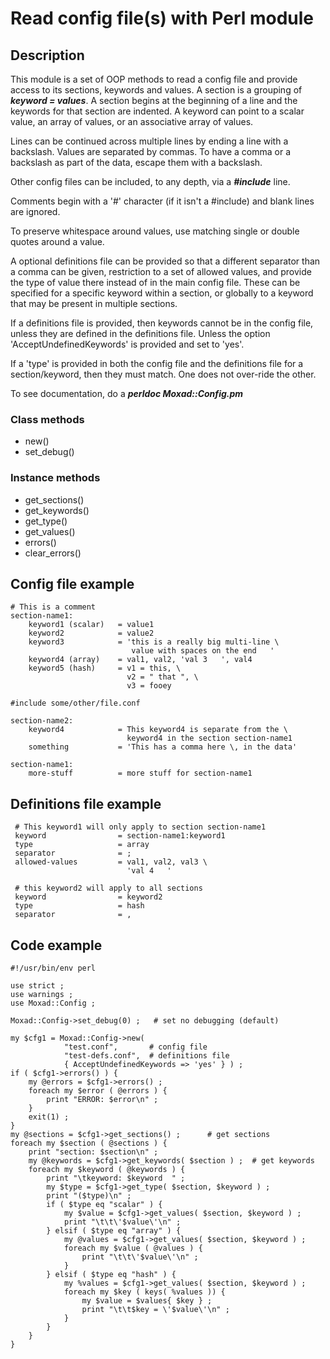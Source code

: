 # Read config file(s) with Perl module

## Description
This module is a set of OOP methods to read a config file and provide access
to its sections, keywords and values.  A section is a grouping of
   ***keyword = values***.
A section begins at the beginning of a line and the keywords for that
section are indented.  A keyword can point to a scalar value, an array of
values, or an associative array of values.

Lines can be continued across multiple lines by ending a line with a
backslash.  Values are separated by commas.
To have a comma or a backslash as part of the data, escape them with a backslash.

Other config files can be included, to any depth, via a ***#include*** line.

Comments begin with a '#' character (if it isn't a #include) and blank lines
are ignored.

To preserve whitespace around values, use matching single or double quotes
around a value.

A optional definitions file can be provided so that a different separator
than a comma can be given, restriction to a set of allowed values, and
provide the type of value there instead of in the main config file.
These can be specified for a specific keyword within a section, or
globally to a keyword that may be present in multiple sections.

If a definitions file is provided, then keywords cannot be in the config
file, unless they are defined in the definitions file.  Unless the option
'AcceptUndefinedKeywords' is provided and set to 'yes'.

If a 'type' is provided in both the config file and the definitions file
for a section/keyword, then they must match.  One does not over-ride
the other.

To see documentation, do a ***perldoc Moxad::Config.pm***

### Class methods
- new()
- set_debug()

### Instance methods
- get_sections()
- get_keywords()
- get_type()
- get_values()
- errors()
- clear_errors()

## Config file example
    # This is a comment
    section-name1:
        keyword1 (scalar)   = value1
        keyword2            = value2
        keyword3            = 'this is a really big multi-line \
                               value with spaces on the end   '
        keyword4 (array)    = val1, val2, 'val 3   ', val4
        keyword5 (hash)     = v1 = this, \
                              v2 = " that ", \
                              v3 = fooey

    #include some/other/file.conf

    section-name2:
        keyword4            = This keyword4 is separate from the \
                              keyword4 in the section section-name1
        something           = 'This has a comma here \, in the data'

    section-name1:
        more-stuff          = more stuff for section-name1

## Definitions file example
     # This keyword1 will only apply to section section-name1
     keyword                = section-name1:keyword1
     type                   = array
     separator              = ;
     allowed-values         = val1, val2, val3 \
                              'val 4   '

     # this keyword2 will apply to all sections
     keyword                = keyword2
     type                   = hash
     separator              = ,

## Code example
    #!/usr/bin/env perl

    use strict ;
    use warnings ;
    use Moxad::Config ;

    Moxad::Config->set_debug(0) ;   # set no debugging (default)

    my $cfg1 = Moxad::Config->new(
                "test.conf",       # config file
                "test-defs.conf",  # definitions file
                { AcceptUndefinedKeywords => 'yes' } ) ;
    if ( $cfg1->errors() ) {
        my @errors = $cfg1->errors() ;
        foreach my $error ( @errors ) {
            print "ERROR: $error\n" ;
        }
        exit(1) ;
    }
    my @sections = $cfg1->get_sections() ;      # get sections
    foreach my $section ( @sections ) {
        print "section: $section\n" ;
        my @keywords = $cfg1->get_keywords( $section ) ;  # get keywords
        foreach my $keyword ( @keywords ) {
            print "\tkeyword: $keyword  " ;
            my $type = $cfg1->get_type( $section, $keyword ) ;
            print "($type)\n" ;
            if ( $type eq "scalar" ) {
                my $value = $cfg1->get_values( $section, $keyword ) ;
                print "\t\t\'$value\'\n" ;
            } elsif ( $type eq "array" ) {
                my @values = $cfg1->get_values( $section, $keyword ) ;
                foreach my $value ( @values ) {
                    print "\t\t\'$value\'\n" ;
                }
            } elsif ( $type eq "hash" ) {
                my %values = $cfg1->get_values( $section, $keyword ) ;
                foreach my $key ( keys( %values )) {
                    my $value = $values{ $key } ;
                    print "\t\t$key = \'$value\'\n" ;
                }
            }
        }
    }
